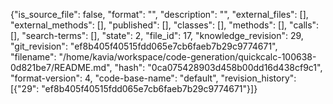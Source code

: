 {"is_source_file": false, "format": "", "description": "", "external_files": [], "external_methods": [], "published": [], "classes": [], "methods": [], "calls": [], "search-terms": [], "state": 2, "file_id": 17, "knowledge_revision": 29, "git_revision": "ef8b405f40515fdd065e7cb6faeb7b29c9774671", "filename": "/home/kavia/workspace/code-generation/quickcalc-100638-0d821be7/README.md", "hash": "0ca075428903d458b00dd16d438cf9c1", "format-version": 4, "code-base-name": "default", "revision_history": [{"29": "ef8b405f40515fdd065e7cb6faeb7b29c9774671"}]}